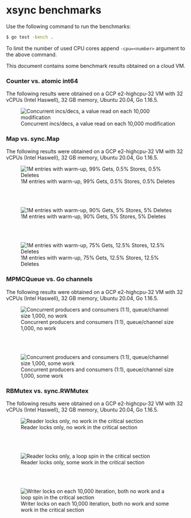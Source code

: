 # xsync benchmarks

Use the following command to run the benchmarks:
```bash
$ go test -bench .
```

To limit the number of used CPU cores append `-cpu=<number>` argument to the above command.

This document contains some benchmark results obtained on a cloud VM.

### Counter vs. atomic int64

The following results were obtained on a GCP e2-highcpu-32 VM with 32 vCPUs (Intel Haswell), 32 GB memory, Ubuntu 20.04, Go 1.16.5.

<figure>
  <img src="./images/counter-chart.svg" alt="Concurrent incs/decs, a value read on each 10,000 modification" />
  <figcaption>Concurrent incs/decs, a value read on each 10,000 modification</figcaption>
</figure>

### Map vs. sync.Map

The following results were obtained on a GCP e2-highcpu-32 VM with 32 vCPUs (Intel Haswell), 32 GB memory, Ubuntu 20.04, Go 1.16.5.

<figure>
  <img src="./images/map-99-reads-chart.svg" alt="1M entries with warm-up, 99% Gets, 0.5% Stores, 0.5% Deletes" />
  <figcaption>1M entries with warm-up, 99% Gets, 0.5% Stores, 0.5% Deletes</figcaption>
</figure>

<br/><br/>

<figure>
  <img src="./images/map-90-reads-chart.svg" alt="1M entries with warm-up, 90% Gets, 5% Stores, 5% Deletes" />
  <figcaption>1M entries with warm-up, 90% Gets, 5% Stores, 5% Deletes</figcaption>
</figure>

<br/><br/>

<figure>
  <img src="./images/map-75-reads-chart.svg" alt="1M entries with warm-up, 75% Gets, 12.5% Stores, 12.5% Deletes" />
  <figcaption>1M entries with warm-up, 75% Gets, 12.5% Stores, 12.5% Deletes</figcaption>
</figure>

### MPMCQueue vs. Go channels

The following results were obtained on a GCP e2-highcpu-32 VM with 32 vCPUs (Intel Haswell), 32 GB memory, Ubuntu 20.04, Go 1.16.5.

<figure>
  <img src="./images/mpmcqueue-no-work-chart.svg" alt="Concurrent producers and consumers (1:1), queue/channel size 1,000, no work" />
  <figcaption>Concurrent producers and consumers (1:1), queue/channel size 1,000, no work</figcaption>
</figure>

<br/><br/>

<figure>
  <img src="./images/mpmcqueue-work-chart.svg" alt="Concurrent producers and consumers (1:1), queue/channel size 1,000, some work" />
  <figcaption>Concurrent producers and consumers (1:1), queue/channel size 1,000, some work</figcaption>
</figure>

### RBMutex vs. sync.RWMutex

The following results were obtained on a GCP e2-highcpu-32 VM with 32 vCPUs (Intel Haswell), 32 GB memory, Ubuntu 20.04, Go 1.16.5.

<figure>
  <img src="./images/rb-mutex-read-only-no-work-chart.svg" alt="Reader locks only, no work in the critical section" />
  <figcaption>Reader locks only, no work in the critical section</figcaption>
</figure>

<br/><br/>

<figure>
  <img src="./images/rb-mutex-read-only-work-chart.svg" alt="Reader locks only, a loop spin in the critical section" />
  <figcaption>Reader locks only, some work in the critical section</figcaption>
</figure>

<br/><br/>

<figure>
  <img src="./images/rb-mutex-write-10000-chart.svg" alt="Writer locks on each 10,000 iteration, both no work and a loop spin in the critical section" />
  <figcaption>Writer locks on each 10,000 iteration, both no work and some work in the critical section</figcaption>
</figure>
